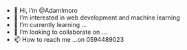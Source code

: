 - 👋 Hi, I’m @AdamImoro
- 👀 I’m interested in web development and machine learning
- 🌱 I’m currently learning ...
- 💞️ I’m looking to collaborate on ...
- 📫 How to reach me ...on 0594489023

<!---
AdamImoro/AdamImoro is a ✨ special ✨ repository because its `README.md` (this file) appears on your GitHub profile.
You can click the Preview link to take a look at your changes.
--->
